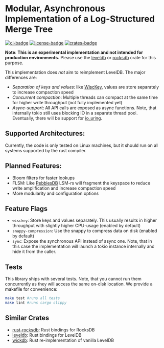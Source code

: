 # Modular, Asynchronous Implementation of a Log-Structured Merge Tree

[![ci-badge](https://github.com/kaimast/lsm-rs/actions/workflows/ci.yml/badge.svg)](https://github.com/kaimast/lsm-rs/actions)
[![license-badge](https://img.shields.io/crates/l/lsm)](https://github.com/kaimast/lsm-rs/blob/main/LICENSE)
[![crates-badge](https://img.shields.io/crates/v/lsm)](https://crates.io/crates/lsm)

**Note: This is an experimental implementation and not intended for production environments.**
 Please use the [leveldb](https://github.com/skade/leveldb) or [rocksdb](https://github.com/rust-rocksdb/rust-rocksdb) crate for this purpose.

This implementation does *not* aim to reimplement LevelDB. The major differences are:
* *Separation of keys and values*: like [WiscKey](https://www.usenix.org/system/files/conference/fast16/fast16-papers-lu.pdf), values are store separately to increase compaction speed
* *Concurrent compaction*: Multiple threads can compact at the same time for higher write throughput (not fully implemented yet)
* *Async-support*: All API calls are exposed as async functions. Note, that internally tokio still uses blocking IO in a separate thread pool. Eventually, there will be support for [io_uring](https://github.com/tokio-rs/tokio/issues/2411).

## Supported Architectures:
Currently, the code is only tested on Linux machines, but it should run on all systems supported by the rust compiler.

## Planned Features:
* Bloom filters for faster lookups
* FLSM: Like [PebblesDB](https://github.com/utsaslab/pebblesdb) LSM-rs will fragment the keyspace to reduce write amplification and increase compaction speed
* More modularity and configuration options

## Feature Flags
* `wisckey`: Store keys and values separately. This usually results in higher throughput with slightly higher CPU-usage (enabled by default)
* `snappy-compression`: Use the snappy to compress data on disk (enabled by default)
* `sync`: Expose the synchronous API instead of async one. Note, that in this case the implementation will launch a tokio instance internally and hide it from the caller.

## Tests
This library ships with several tests. Note, that you cannot run them concurrently as they will access the same on-disk location.
We provide a makefile for convenience:

```sh
make test #runs all tests
make lint #runs cargo clippy
```

## Similar Crates
* [rust-rocksdb](https://github.com/rust-rocksdb/rust-rocksdb): Rust bindings for RocksDB
* [leveldb](https://github.com/skade/leveldb): Rust bindings for LevelDB
* [wickdb](https://github.com/Fullstop000/wickdb): Rust re-implementation of vanilla LevelDB
